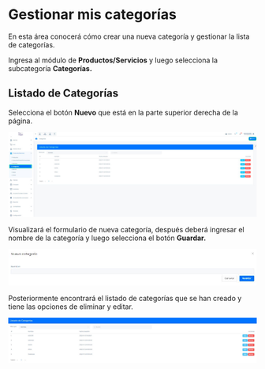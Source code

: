 # Gestionar mis categorías
En esta área conocerá cómo crear una nueva categoría y gestionar la lista de categorías.

Ingresa al módulo de **Productos/Servicios** y luego selecciona la subcategoría **Categorías.**

## Listado de Categorías

Selecciona el botón **Nuevo** que está en la parte superior derecha de la página.

![img1](img/gestionar-mis-categorias_01.jpg)

Visualizará el formulario de nueva categoría, después deberá ingresar el nombre de la  categoría y luego selecciona el botón **Guardar.**

![img2](img/gestionar-mis-categorias_02.jpg)

Posteriormente encontrará el listado de categorías que se han creado y tiene las opciones de eliminar y editar.

![img3](img/gestionar-mis-categorias_03.jpg)